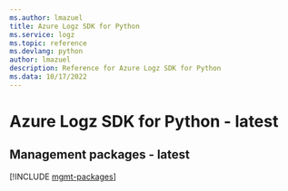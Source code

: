 ```yaml
---
ms.author: lmazuel
title: Azure Logz SDK for Python
ms.service: logz
ms.topic: reference
ms.devlang: python
author: lmazuel
description: Reference for Azure Logz SDK for Python
ms.data: 10/17/2022
---
```

# Azure Logz SDK for Python - latest

## Management packages - latest
[!INCLUDE [mgmt-packages](logz-mgmt-index.md)]